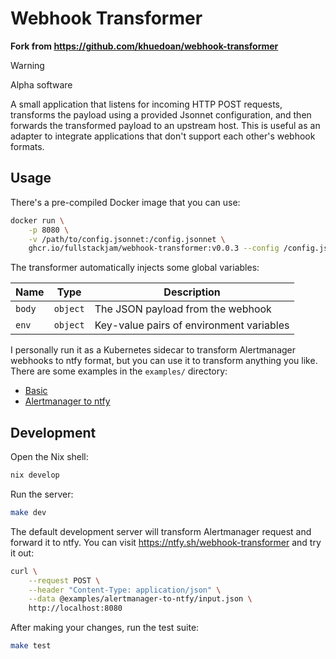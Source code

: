 # Webhook Transformer

**Fork from https://github.com/khuedoan/webhook-transformer**

> [!WARNING]
> Alpha software

A small application that listens for incoming HTTP POST requests, transforms the
payload using a provided Jsonnet configuration, and then forwards the transformed
payload to an upstream host. This is useful as an adapter to integrate applications
that don't support each other's webhook formats.

## Usage

There's a pre-compiled Docker image that you can use:

```sh
docker run \
    -p 8080 \
    -v /path/to/config.jsonnet:/config.jsonnet \
    ghcr.io/fullstackjam/webhook-transformer:v0.0.3 --config /config.jsonnet
```

The transformer automatically injects some global variables:

| Name   | Type     | Description                              |
| ------ | -------- | -----------------------------------------|
| `body` | `object` | The JSON payload from the webhook        |
| `env`  | `object` | Key-value pairs of environment variables |

I personally run it as a Kubernetes sidecar to transform Alertmanager webhooks
to ntfy format, but you can use it to transform anything you like.
There are some examples in the `examples/` directory:

- [Basic](./examples/basic/config.jsonnet)
- [Alertmanager to ntfy](./examples/alertmanager-to-ntfy/config.jsonnet)

## Development

Open the Nix shell:

```sh
nix develop
```

Run the server:

```sh
make dev
```

The default development server will transform Alertmanager request and forward
it to ntfy. You can visit <https://ntfy.sh/webhook-transformer> and try it out:

```sh
curl \
    --request POST \
    --header "Content-Type: application/json" \
    --data @examples/alertmanager-to-ntfy/input.json \
    http://localhost:8080
```

After making your changes, run the test suite:

```sh
make test
```
